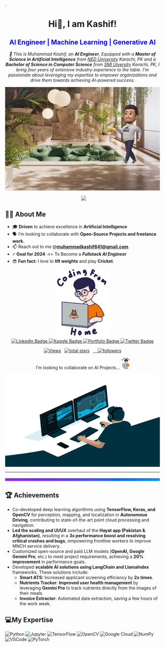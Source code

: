 .<!-- Greetings -->

<h1 align="center"> Hi👋, I am Kashif!</h1>
<h2 align="center" style="color: blue">AI Engineer | Machine Learning | Generative AI</h2>

<!-- profile statement -->
<p align="center"><i>👀 This is Muhammad Kashif, an <b>AI Engineer</b>, Equipped with a <b>Master of Science in Artificial Intelligence</b> from <a href="https://www.neduet.edu.pk/">NED University</a> Karachi, PK and a <b>Bachelor of Science in Computer Science</b> from <a href="https://smiu.edu.pk/">SMI Uiversity</a> Karachi, PK, I bring four years of extensive industry experience to the table. I'm passionate about leveraging my expertise to empower organizations and drive them towards achieving AI-powered success.</i></p>


<!-- Cover Picture -->
![Cover image](assets/cover_2.jpg)  


<!-- Typing SVG by DenverCoder1 - https://github.com/DenverCoder1/readme-typing-svg -->
<p align="center">
  <img src="https://readme-typing-svg.herokuapp.com?color=%23BD561D&duration=6000&lines=Fullstack+AI++Engineer;I+am++into+AI;Machine+Learning;Generative+AI;Natural+Language+Processing;Computer+Vision!!&center=true&width=380&height=45">
</p>


## 🙋‍♂️ About Me

<!-- - 🌱 I'm a **Data Scientist** at [Covolv.AI](https://covolv.ai). -->
- 🎓 **Driven** to achieve excellence in **Artificial Intelligence**
- 🗣️ I’m looking to collaborate with **Open-Source Projects and freelance work.**
- 📫 Reach out to me @**muhammadkashif841@gmail.com**.
- ⚡ **Goal for 2024** ->> To Become a ***Fullstack AI Engineer***
- 😎 **Fun fact:** I love to **lift weights** and play **Cricket**.


<!-- header & Socials -->

<div id="header" align="center">
  <img src="assets/dev.webp" width="180"/>
  <div id="badges">
    <a href="https://www.linkedin.com/in/kashifm777/">
      <img src="https://img.shields.io/badge/LinkedIn-blue?style=for-the-badge&logo=linkedin&logoColor=white" alt="LinkedIn Badge"/>
    </a>
    <!-- Add kaggle, facebook, instgram as well -->
    <!-- <a href="#">
      <img src="https://img.shields.io/badge/Instagram-purple?style=for-the-badge&logo=instagram&logoColor=white" alt="Instagram Badge"/>
    </a> -->
    <!-- <a href="#">
      <img src="https://img.shields.io/badge/Facebook-blue?style=for-the-badge&logo=facebook&logoColor=white" alt="Facebook Badge"/>
    </a> -->
    <a href="https://www.kaggle.com/muhammadkashif841">
      <img src="https://img.shields.io/badge/Kaggle-green?style=for-the-badge&logo=kaggle&logoColor=white" alt="Kaggle Badge"/>
    </a>
    <a href="https://kashifm777.github.io/">
      <img src="https://img.shields.io/badge/Portfolio-yellow?style=for-the-badge&logo=website&logoColor=white" alt="Portfolio Badge"/>
    </a>
    <a href="https://twitter.com/m_kashif_ai">
      <img src="https://img.shields.io/badge/Twitter-Aqua?style=for-the-badge&logo=twitter&logoColor=white" alt="Twitter Badge"/>
    </a>
  </div>


  <a href="https://github.com/kashifm777"><img alt="Views" title="GitHub profile views" src="https://komarev.com/ghpvc/?username=kashifm777&label=Profile%20Views&color=red&style=for-the-badge"/></a>
  <a href="https://github.com/kashifm777?tab=repositories&sort=stargazers"><img alt="total stars" title="Total stars on GitHub" src="https://custom-icon-badges.herokuapp.com/badge/dynamic/json?logo=star&color=55960c&labelColor=488207&label=Stars&style=for-the-badge&query=%24.stars&url=https://api.github-star-counter.workers.dev/user/kashifm777"/></a>
  <a href="https://github.com/kashifm777?tab=followers">
    <img alt="followers" title="Follow me on Github" src="https://custom-icon-badges.herokuapp.com/github/followers/kashifm777?color=236ad3&labelColor=1155ba&style=for-the-badge&logo=person-add&label=Follow&logoColor=white"/></a>

  <p>
     I’m looking to collaborate on AI Projects...
    <img src="assets/dev.webp" width="30px"/>
  </p>
</div>
<div align="center">
  <img src="assets/dev_2.gif" width="600" height="300"/>
</div>

---
<!-- Purple line divider -->
![purple-divider](assets/purple_divider.png)


<!-- Acievements -->
## 🏆 Achievements
* Co-developed deep learning algorithms using **TensorFlow, Keras, and OpenCV** for perception, mapping, and localization in **Autonomous Driving**, contributing to state-of-the-art point cloud processing and navigation.
* **Led the scaling and UI/UX** overhaul of the **Hayat app (Pakistan & Afghanistan)**, resulting in a **3x performance boost and resolving critical crashes and bugs**, empowering frontline workers to improve MNCH service delivery.
* Customized open-source and paid LLM models (**OpenAI, Google Gemini Pro**, etc.) to meet project requirements, achieving a **20% improvement** in performance goals.
* Developed **scalable AI solutions using LangChain and LlamaIndex** frameworks. These solutions include:
  * **Smart ATS:** Increased applicant screening efficiency by **2x times**.
  * **Nutrients Tracker**: **Improved user health management** by leveraging **Gemini Pro** to track nutrients directly from the images of their meals.
  * **Invoice Extractor**: Automated data extraction, saving a few hours of the work week.


## 💻My Expertise
![Python](https://www.vectorlogo.zone/logos/python/python-horizontal.svg)
![Jupyter](https://www.vectorlogo.zone/logos/jupyter/jupyter-ar21.svg)
![TensorFlow](https://www.vectorlogo.zone/logos/tensorflow/tensorflow-icon.svg)
![OpenCV](https://www.vectorlogo.zone/logos/opencv/opencv-ar21.svg)
![Google Cloud](https://www.vectorlogo.zone/logos/google_cloud/google_cloud-ar21.svg)
![NumPy](https://www.vectorlogo.zone/logos/numpy/numpy-ar21.svg)
![VSCode](https://www.vectorlogo.zone/logos/visualstudio_code/visualstudio_code-ar21.svg)
![PyTorch](https://www.vectorlogo.zone/logos/pytorch/pytorch-ar21.svg)